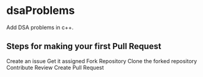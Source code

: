 # dsaProblems
Add DSA problems in c++.

## Steps for making your first Pull Request
Create an issue
Get it assigned
Fork Repository
Clone the forked repository
Contribute
Review
Create Pull Request







